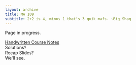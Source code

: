 ```yaml
---
layout: archive
title: MA 109
subtitle: 2+2 is 4, minus 1 that's 3 quik mafs. ~Big Shaq
---
```


Page in progress.

[Handwritten Course Notes](https://github.com/agnipratimnag/agnipratimnag.github.io/blob/master/files/resources/ma109/ma109_agni.pdf)<br>
Solutions?<br>
Recap Slides?<br>
We'll see.
